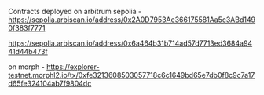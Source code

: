 ﻿Contracts deployed on arbitrum sepolia - https://sepolia.arbiscan.io/address/0x2A0D7953Ae366175581Aa5c3ABd1490f383f7771

https://sepolia.arbiscan.io/address/0x6a464b31b714ad57d7713ed3684a9441d44b473f

on morph - https://explorer-testnet.morphl2.io/tx/0xfe3213608503057718c6c1649bd65e7db0f8c9c7a17d65fe324104ab7f9804dc
